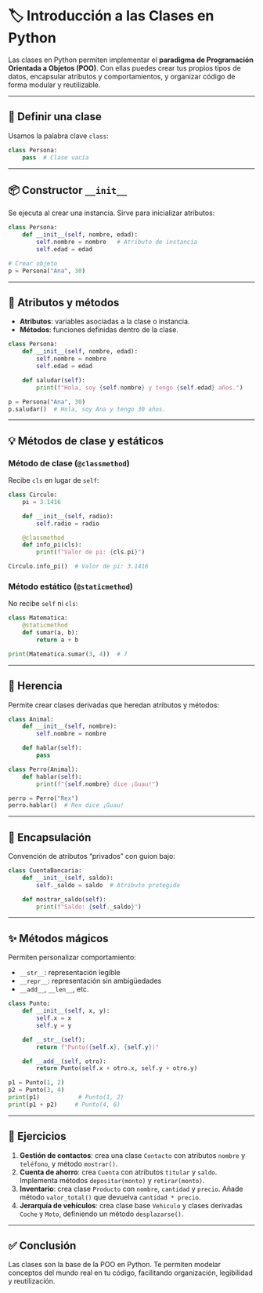 # 🏷️ Introducción a las Clases en Python

Las clases en Python permiten implementar el **paradigma de Programación Orientada a Objetos (POO)**. Con ellas puedes crear tus propios tipos de datos, encapsular atributos y comportamientos, y organizar código de forma modular y reutilizable.

---

## 🔶 Definir una clase

Usamos la palabra clave `class`:

```python
class Persona:
    pass  # Clase vacía
```

---

## 📦 Constructor `__init__`

Se ejecuta al crear una instancia. Sirve para inicializar atributos:

```python
class Persona:
    def __init__(self, nombre, edad):
        self.nombre = nombre   # Atributo de instancia
        self.edad = edad

# Crear objeto
p = Persona("Ana", 30)
```

---

## 🔸 Atributos y métodos

- **Atributos**: variables asociadas a la clase o instancia.
- **Métodos**: funciones definidas dentro de la clase.

```python
class Persona:
    def __init__(self, nombre, edad):
        self.nombre = nombre
        self.edad = edad

    def saludar(self):
        print(f"Hola, soy {self.nombre} y tengo {self.edad} años.")

p = Persona("Ana", 30)
p.saludar()  # Hola, soy Ana y tengo 30 años.
```

---

## 💡 Métodos de clase y estáticos

### Método de clase (`@classmethod`)

Recibe `cls` en lugar de `self`:

```python
class Circulo:
    pi = 3.1416

    def __init__(self, radio):
        self.radio = radio

    @classmethod
    def info_pi(cls):
        print(f"Valor de pi: {cls.pi}")

Circulo.info_pi()  # Valor de pi: 3.1416
```

### Método estático (`@staticmethod`)

No recibe `self` ni `cls`:

```python
class Matematica:
    @staticmethod
    def sumar(a, b):
        return a + b

print(Matematica.sumar(3, 4))  # 7
```

---

## 🌱 Herencia

Permite crear clases derivadas que heredan atributos y métodos:

```python
class Animal:
    def __init__(self, nombre):
        self.nombre = nombre

    def hablar(self):
        pass

class Perro(Animal):
    def hablar(self):
        print(f"{self.nombre} dice ¡Guau!")

perro = Perro("Rex")
perro.hablar()  # Rex dice ¡Guau!
```

---

## 🔐 Encapsulación

Convención de atributos “privados” con guion bajo:

```python
class CuentaBancaria:
    def __init__(self, saldo):
        self._saldo = saldo  # Atributo protegido

    def mostrar_saldo(self):
        print(f"Saldo: {self._saldo}")
```

---

## ✨ Métodos mágicos

Permiten personalizar comportamiento:

- `__str__`: representación legible
- `__repr__`: representación sin ambigüedades
- `__add__`, `__len__`, etc.

```python
class Punto:
    def __init__(self, x, y):
        self.x = x
        self.y = y

    def __str__(self):
        return f"Punto({self.x}, {self.y})"

    def __add__(self, otro):
        return Punto(self.x + otro.x, self.y + otro.y)

p1 = Punto(1, 2)
p2 = Punto(3, 4)
print(p1)           # Punto(1, 2)
print(p1 + p2)     # Punto(4, 6)
```

---

## 🧪 Ejercicios

1. **Gestión de contactos**: crea una clase `Contacto` con atributos `nombre` y `teléfono`, y método `mostrar()`.  
2. **Cuenta de ahorro**: crea `Cuenta` con atributos `titular` y `saldo`. Implementa métodos `depositar(monto)` y `retirar(monto)`.  
3. **Inventario**: crea clase `Producto` con `nombre`, `cantidad` y `precio`. Añade método `valor_total()` que devuelva `cantidad * precio`.  
4. **Jerarquía de vehículos**: crea clase base `Vehiculo` y clases derivadas `Coche` y `Moto`, definiendo un método `desplazarse()`.  

---

## ✅ Conclusión

Las clases son la base de la POO en Python. Te permiten modelar conceptos del mundo real en tu código, facilitando organización, legibilidad y reutilización.
